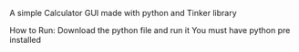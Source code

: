 A simple Calculator GUI made with python and Tinker library

How to Run:
Download the python file and run it
You must have python pre installed
